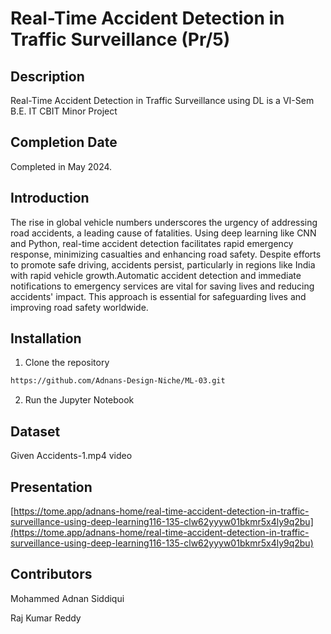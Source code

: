 # Real-Time Accident Detection in Traffic Surveillance (Pr/5)

## Description

Real-Time Accident Detection in Traffic Surveillance using DL is a VI-Sem B.E. IT CBIT Minor Project

## Completion Date

Completed in May 2024. 

## Introduction

The rise in global vehicle numbers underscores the urgency of addressing road accidents, a leading cause of fatalities. Using deep learning like CNN and Python, real-time accident detection facilitates rapid emergency response, minimizing casualties and enhancing road safety. Despite efforts to promote safe driving, accidents persist, particularly in regions like India with rapid vehicle growth.Automatic accident detection and immediate notifications to emergency services are vital for saving lives and reducing accidents' impact. This approach is essential for safeguarding lives and improving road safety worldwide.

## Installation

1. Clone the repository

```bash
https://github.com/Adnans-Design-Niche/ML-03.git
```

2. Run the Jupyter Notebook

## Dataset

Given Accidents-1.mp4 video

## Presentation

[https://tome.app/adnans-home/real-time-accident-detection-in-traffic-surveillance-using-deep-learning116-135-clw62yyyw01bkmr5x4ly9q2bu](https://tome.app/adnans-home/real-time-accident-detection-in-traffic-surveillance-using-deep-learning116-135-clw62yyyw01bkmr5x4ly9q2bu)

## Contributors

Mohammed Adnan Siddiqui

Raj Kumar Reddy
